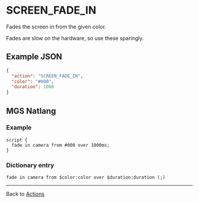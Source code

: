 # SCREEN_FADE_IN

Fades the screen in from the given color.

Fades are slow on the hardware, so use these sparingly.

## Example JSON

```json
{
  "action": "SCREEN_FADE_IN",
  "color": "#000",
  "duration": 1000
}
```

## MGS Natlang

### Example

```mgs
script {
  fade in camera from #000 over 1000ms;
}
```

### Dictionary entry

```
fade in camera from $color:color over $duration:duration (;)
```

---

Back to [Actions](../actions)
